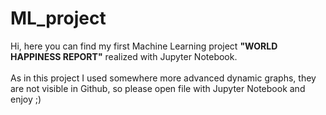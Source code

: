 # ML_project

Hi, here you can find my first Machine Learning project <b>"WORLD HAPPINESS REPORT"</b> realized with Jupyter Notebook.
<br><br>As in this project I used somewhere more advanced dynamic graphs, they are not visible in Github, so please open file with Jupyter Notebook and enjoy ;) 
